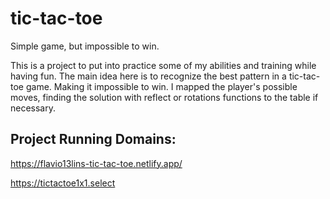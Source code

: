 # tic-tac-toe

Simple game, but impossible to win.

This is a project to put into practice some of my abilities and training while having fun. The main idea here is to recognize the best pattern in a tic-tac-toe game. Making it impossible to win. I mapped the player's possible moves, finding the solution with reflect or rotations functions to the table if necessary.

## Project Running Domains:

https://flavio13lins-tic-tac-toe.netlify.app/

https://tictactoe1x1.select